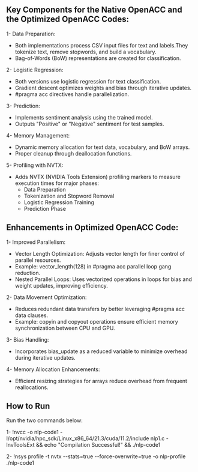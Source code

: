 ##  Key Components for the Native OpenACC and the Optimized OpenACC Codes: 
1- Data Preparation:
- Both implementations process CSV input files for text and labels.They tokenize text, remove stopwords, and build a vocabulary.
- Bag-of-Words (BoW) representations are created for classification.

2- Logistic Regression:
- Both versions use logistic regression for text classification.
- Gradient descent optimizes weights and bias through iterative updates.
- #pragma acc directives handle parallelization.

3- Prediction:
- Implements sentiment analysis using the trained model.
- Outputs "Positive" or "Negative" sentiment for test samples.

4- Memory Management:
- Dynamic memory allocation for text data, vocabulary, and BoW arrays.
- Proper cleanup through deallocation functions.

5- Profiling with NVTX:

- Adds NVTX (NVIDIA Tools Extension) profiling markers to measure execution times for major phases:
    - Data Preparation
    - Tokenization and Stopword Removal
    - Logistic Regression Training
    - Prediction Phase

## Enhancements in Optimized OpenACC Code: 

1- Improved Parallelism:
- Vector Length Optimization: Adjusts vector length for finer control of parallel resources.
- Example: vector_length(128) in #pragma acc parallel loop gang reduction.
- Nested Parallel Loops: Uses vectorized operations in loops for bias and weight updates, improving efficiency.

2- Data Movement Optimization:
- Reduces redundant data transfers by better leveraging #pragma acc data clauses.
- Example: copyin and copyout operations ensure efficient memory synchronization between CPU and GPU.

3- Bias Handling:
- Incorporates bias_update as a reduced variable to minimize overhead during iterative updates.

4- Memory Allocation Enhancements:
- Efficient resizing strategies for arrays reduce overhead from frequent reallocations.

## How to Run

Run the two commands below: 

1- !nvcc -o nlp-code1 -I/opt/nvidia/hpc_sdk/Linux_x86_64/21.3/cuda/11.2/include nlp1.c -lnvToolsExt && echo "Compilation Successful!" && ./nlp-code1

2- !nsys profile -t nvtx --stats=true --force-overwrite=true -o nlp-profile ./nlp-code1
